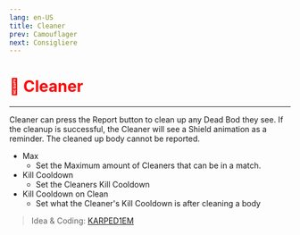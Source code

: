 ```yaml
---
lang: en-US
title: Cleaner
prev: Camouflager
next: Consigliere
---
```


# <font color="red">🧹 Cleaner</font> <Badge text="Support" type="tip" vertical="middle"/>
---

Cleaner can press the Report button to clean up any Dead Bod they see. If the cleanup is successful, the Cleaner will see a Shield animation as a reminder. The cleaned up body cannot be reported.
* Max
  * Set the Maximum amount of Cleaners that can be in a match.
* Kill Cooldown
  * Set the Cleaners Kill Cooldown
* Kill Cooldown on Clean
  * Set what the Cleaner's Kill Cooldown is after cleaning a body

> Idea & Coding: [KARPED1EM](https://github.com/KARPED1EM)